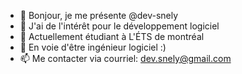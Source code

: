 - 👋 Bonjour, je me présente @dev-snely
- 👀 J'ai de l'intérêt pour le développement logiciel
- 🌱 Actuellement étudiant à L'ÉTS de montréal
- 💞️ En voie d'être ingénieur logiciel :)
- 📫 Me contacter via courriel: dev.snely@gmail.com

<!---
dev-snely/dev-snely is a ✨ special ✨ repository because its `README.md` (this file) appears on your GitHub profile.
You can click the Preview link to take a look at your changes.
--->
